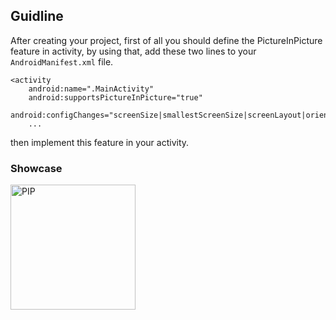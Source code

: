 ## Guidline
After creating your project, first of all you should define the PictureInPicture feature in activity, by using that, add these two lines to your ```AndroidManifest.xml``` file.   
```
<activity 
    android:name=".MainActivity"
    android:supportsPictureInPicture="true"
    android:configChanges="screenSize|smallestScreenSize|screenLayout|orientation"
    ...
```
then implement this feature in your activity.<br>   
### Showcase
<img src="https://user-images.githubusercontent.com/61208323/191785974-0e05cb20-e262-42b1-9477-18404fa1b8fa.gif" alt="PIP" style="width:200px;"/>
